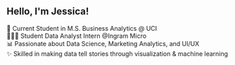 ## Hello, I'm Jessica! 

🏫 Current Student in M.S. Business Analytics @ UCI  
👩🏻‍💻 Student Data Analyst Intern @Ingram Micro   
📊 Passionate about Data Science, Marketing Analytics, and UI/UX  
✨ Skilled in making data tell stories through visualization & machine learning

<!--
**jessica-chouu/jessica-chouu** is a ✨ _special_ ✨ repository because its `README.md` (this file) appears on your GitHub profile.

🏫 Current Student in M.S. Business Analytics @ UCI  
👩🏻‍💻 Student Data Analyst Intern @Ingram Micro   
📊 Passionate about Data Science, Marketing Analytics, and UI/UX  
✨ Skilled in making data tell stories through visualization & machine learning

